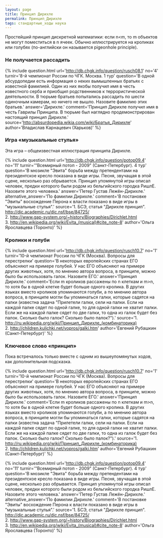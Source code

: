 ```yaml
---
layout: page
title: Принцип Дирихле
permalink: Принцип_Дирихле
tags: стандартные_ходы наука
---
```

Простейший принцип дискретной математики: если n<m, то m объектов не могут поместиться в n ячеек. Обычно иллюстрируется на кроликах или голубях (по-английски он называется pigeonhole principle).

### Не получается рассадить 

{% include question.html
url='http://db.chgk.info/question/rusch08.1'
no='4'
turnir='8-й чемпионат России по ЧГК. Москва.  1 тур'
question='В одной абсурдопедии есть информация о неких вымышленных братьях с известной фамилией. Один из них якобы получил имя в честь известного серба и приобщил родственников к террористической деятельности. В тюрьме братьев попытались рассадить по шести одиночным камерам, но ничего не вышло. Назовите фамилию этих братьев.'
answer='Дирихле.'
comment='Принцип Дирихле получил имя в честь Гаврилы Принципа. В тюрьме был наглядно продемонстрирован настоящий принцип Дирихле.'
source='http://absurdopedia.wikia.com/wiki/Братья_Дирихле'
author='Владислав Карнацевич (Харьков)'
 %}

### Игра &laquo;музыкальные стулья&raquo; 

Эта игра &ndash; общеизвестная иллюстрация принципа Дирихле.

{% include question.html
url='http://db.chgk.info/question/potop09.4'
no='11'
turnir='"Всемирный потоп - 2009" (Санкт-Петербург).  4 тур'
question='В мюзикле "Эвита" борьба между претендентами на президентское кресло показана в виде игры. Песня, звучащая в этой сцене, несколько раз обрывается. Принцип упомянутой игры описал человек, предки которого были родом из бельгийского городка РишлЕ. Назовите этого человека.'
answer='Петер Густав Лежён-Дирихле.'
alternative_answer='По фамилии Дирихле.'
comment='В постановке "Эвиты" восхождение Перона к власти показано в виде игры в "музыкальные стулья".'
source='1. БСЭ, статья "Дирихле принцип".<br>http://dic.academic.ru/dic.nsf/bse/84725/<br>    2. http://www.gap-system.org/~history/Biographies/Dirichlet.html<br>    3. http://en.wikipedia.org/wiki/Evita_(musical)#cite_note-8'
author='Ольга Ярославцева (Торонто)'
 %}

### Кролики и голуби 

{% include question.html
url='http://db.chgk.info/question/rusch10.7'
no='1'
turnir='10-й чемпионат России по ЧГК (Москва).  Вопросы для перестрелки'
question='В некоторых европейских странах ЕГО объясняют на примере голубей. У нас ЕГО объясняют на примере других животных, хотя, по мнению автора вопроса, в принципе, можно было бы использовать галок. Назовите ЕГО.'
answer='Принцип Дирихле.'
comment='Если m кроликов рассажены по n клеткам и m>n, то хотя бы в одной клетке будет больше одного кролика. В других языках вместо кроликов упоминаются голуби, а по мнению автора вопроса, в принципе могли бы упоминаться галки, которые садятся на палки (известна задача "Прилетели галки, сели на палки. Если на каждой палке сядет по одной галке, то для одной галки не хватит палки. Если же на каждой палке сядет по две галки, то одна из галок будет без палок. Сколько было галок? Сколько было палок?").'
source='1. http://ru.wikipedia.org/wiki/Принцип_Дирихле_(комбинаторика)<br>    2. http://children.kulichki.net/vopros/galki.htm'
author='Евгений Рубашкин (Санкт-Петербург)'
 %}

### Ключевое слово &laquo;принцип&raquo; 

Пока встречалось только вместе с одним из вышеупомянутых ходов, как дополнительная подсказка.

{% include question.html
url='http://db.chgk.info/question/rusch10.7'
no='1'
turnir='10-й чемпионат России по ЧГК (Москва).  Вопросы для перестрелки'
question='В некоторых европейских странах ЕГО объясняют на примере голубей. У нас ЕГО объясняют на примере других животных, хотя, по мнению автора вопроса, в принципе, можно было бы использовать галок. Назовите ЕГО.'
answer='Принцип Дирихле.'
comment='Если m кроликов рассажены по n клеткам и m>n, то хотя бы в одной клетке будет больше одного кролика. В других языках вместо кроликов упоминаются голуби, а по мнению автора вопроса, в принципе могли бы упоминаться галки, которые садятся на палки (известна задача "Прилетели галки, сели на палки. Если на каждой палке сядет по одной галке, то для одной галки не хватит палки. Если же на каждой палке сядет по две галки, то одна из галок будет без палок. Сколько было галок? Сколько было палок?").'
source='1. http://ru.wikipedia.org/wiki/Принцип_Дирихле_(комбинаторика)<br>    2. http://children.kulichki.net/vopros/galki.htm'
author='Евгений Рубашкин (Санкт-Петербург)'
 %}

{% include question.html
url='http://db.chgk.info/question/potop09.4'
no='11'
turnir='"Всемирный потоп - 2009" (Санкт-Петербург).  4 тур'
question='В мюзикле "Эвита" борьба между претендентами на президентское кресло показана в виде игры. Песня, звучащая в этой сцене, несколько раз обрывается. Принцип упомянутой игры описал человек, предки которого были родом из бельгийского городка РишлЕ. Назовите этого человека.'
answer='Петер Густав Лежён-Дирихле.'
alternative_answer='По фамилии Дирихле.'
comment='В постановке "Эвиты" восхождение Перона к власти показано в виде игры в "музыкальные стулья".'
source='1. БСЭ, статья "Дирихле принцип".<br>http://dic.academic.ru/dic.nsf/bse/84725/<br>    2. http://www.gap-system.org/~history/Biographies/Dirichlet.html<br>    3. http://en.wikipedia.org/wiki/Evita_(musical)#cite_note-8'
author='Ольга Ярославцева (Торонто)'
 %}

 